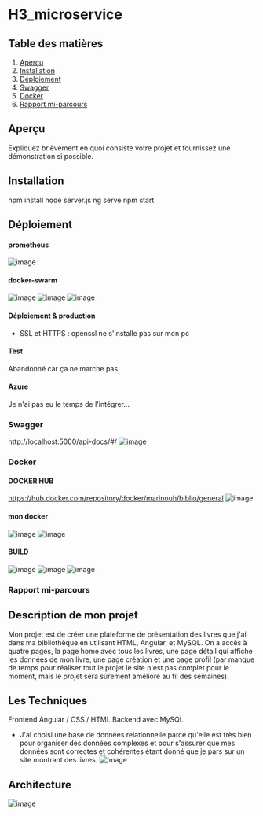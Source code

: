 # H3_microservice

## Table des matières
1. [Aperçu](#aperçu)
2. [Installation](#installation)
3. [Déploiement](#déploiement)
5. [Swagger](#swagger)
6. [Docker](#docker)
7. [Rapport mi-parcours](#rapport-mi-parcours)


## Aperçu
Expliquez brièvement en quoi consiste votre projet et fournissez une démonstration si possible.

## Installation
npm install
node server.js
ng serve
npm start

## Déploiement

#### prometheus
![image](https://github.com/Leadersheepy/H3_microservice/assets/43178189/73a592d2-b189-404a-a9c3-9bebee783e62)

#### docker-swarm 
![image](https://github.com/Leadersheepy/H3_microservice/assets/43178189/b38dcfbb-050e-40dd-9295-7648a32c397a)
![image](https://github.com/Leadersheepy/H3_microservice/assets/43178189/60c89f8e-9c38-454a-8e96-5c6922679470)
![image](https://github.com/Leadersheepy/H3_microservice/assets/43178189/1e0ea508-97b0-4a07-9230-08bcca315d69)

#### Déploiement & production 
- SSL et HTTPS : openssl ne s'installe pas sur mon pc
#### Test
Abandonné car ça ne marche pas 
#### Azure
Je n'ai pas eu le temps de l'intégrer...

### Swagger
http://localhost:5000/api-docs/#/
![image](https://github.com/Leadersheepy/H3_microservice/assets/43178189/a60f6719-ee7a-4424-b552-463a609de91c)

### Docker 
#### DOCKER HUB
https://hub.docker.com/repository/docker/marinouh/biblio/general
![image](https://github.com/Leadersheepy/H3_microservice/assets/43178189/d8044522-bc8a-4839-a6ed-3f3222c21a78)

#### mon docker
![image](https://github.com/Leadersheepy/H3_microservice/assets/43178189/72d2c0c6-8121-4206-856a-b7d01f64c95d)
![image](https://github.com/Leadersheepy/H3_microservice/assets/43178189/a972c1ba-ea38-45f2-8019-b1fc4e9ea2b2)

#### BUILD
![image](https://github.com/Leadersheepy/H3_microservice/assets/43178189/7ad4295e-7d52-468a-b8b5-c9c9c29edf94)
![image](https://github.com/Leadersheepy/H3_microservice/assets/43178189/f71d0177-01e0-4529-a70a-6b734e085c4a)
![image](https://github.com/Leadersheepy/H3_microservice/assets/43178189/02b76d2b-cd2f-4a8e-906a-4e4ac6d64f9f)

### Rapport mi-parcours

## Description de mon projet
Mon projet est de créer une plateforme de présentation des livres que j'ai dans ma bibliothèque en utilisant HTML, Angular, et MySQL. On a accès à quatre pages, la page home avec tous les livres, une page détail qui affiche les données de mon livre, une page création et une page profil (par manque de temps pour réaliser tout le projet le site n'est pas complet pour le moment, mais le projet sera sûrement amélioré au fil des semaines).

## Les Techniques
Frontend Angular / CSS / HTML 
Backend avec MySQL
- J'ai choisi une base de données relationnelle parce qu'elle est très bien pour organiser des données complexes et pour s'assurer que mes données sont correctes et cohérentes étant donné que je pars sur un site montrant des livres.
![image](https://github.com/Leadersheepy/H3_microservice/assets/43178189/eba806d9-94b6-4fb5-983d-52b893a351bb)


## Architecture
![image](https://github.com/Leadersheepy/H3_microservice/assets/43178189/25a4d0aa-b910-4d21-9956-fcd59b7249d0)

